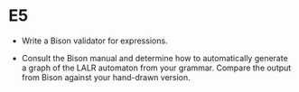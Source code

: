# E5

- Write a Bison validator for expressions.


- Consult the Bison manual and determine how to automatically generate 
a graph of the LALR automaton from your grammar. 
Compare the output from Bison against your hand-drawn version.

